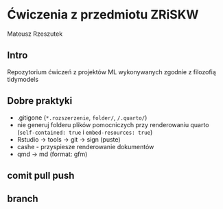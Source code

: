# Ćwiczenia z przedmiotu ZRiSKW
Mateusz Rzeszutek

## Intro

Repozytorium ćwiczeń z projektów ML wykonywanych zgodnie z filozofią
tidymodels

## Dobre praktyki

- .gitigone (`*.rozszerzenie`, `folder/`, `/.quarto/`)
- nie generuj folderu plików pomocniczych przy renderowaniu quarto
  (`self-contained: true` i `embed-resources: true`)
- Rstudio -\> tools -\> git -\> sign (puste)
- cashe - przyspiesze renderowanie dokumentów
- qmd -\> md (format: gfm)

## comit pull push

## branch
